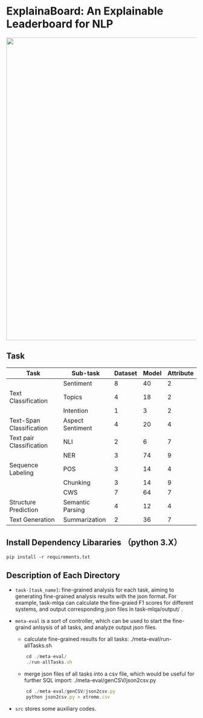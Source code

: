 # ExplainaBoard: An Explainable Leaderboard for NLP

<img src="./fig/logo-full-v2.png" width="800" class="center">







## Task 

| Task                     | Sub-task         | Dataset | Model | Attribute | 
|--------------------------|------------------|---------|-------|-----------|  
|				           | Sentiment		  | 8       | 40    | 2         |
| Text Classification      | Topics           | 4       | 18    | 2         |
|					       | Intention        | 1       | 3     | 2         |
| Text-Span Classification | Aspect Sentiment | 4       | 20    | 4         |
| Text pair Classification | NLI              | 2       | 6     | 7         |
|                          | NER              | 3       | 74    | 9         |
| Sequence Labeling	       | POS              | 3       | 14    | 4         |	
| 					       | Chunking         | 3       | 14    | 9         |
| 					       | CWS              | 7       | 64    | 7         |
| Structure Prediction     | Semantic Parsing | 4       | 12    | 4         | 
| Text Generation          | Summarization    | 2       | 36    | 7         | 


 ## Install Dependency Libararies （python 3.X）
```
pip install -r requirements.txt
```

## Description of Each Directory
* `task-[task_name]`: fine-grained analysis for each task, 
  aiming to generating fine-grained analysis results with the json format.
  For example, task-mlqa can calculate the fine-graied F1 scores for different systems,
  and output corresponding json files in task-mlqa/output/ .
  
* `meta-eval` is a sort of controller, which can be used to start the fine-graind anlsysis of all
tasks, and analyze output json files.

    - calculate fine-grained results for all tasks: ./meta-eval/run-allTasks.sh
    ```js
        cd ./meta-eval/
        ./run-allTasks.sh
     ```
  
    - merge json files of all tasks into a csv file, which would be useful for further SQL import:
    ./meta-eval/genCSV/json2csv.py
  
    ```js
        cd ./meta-eval/genCSV/json2csv.py
        python json2csv.py > xtreme.csv
    ```

* `src` stores some auxiliary codes.
